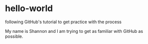 # hello-world
following GitHub's tutorial to get practice with the process

My name is Shannon and I am trying to get as familiar with GitHub as possible.
